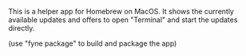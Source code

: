 This is a helper app for Homebrew on MacOS. It shows the currently available updates and offers to open "Terminal" and start the updates directly.

(use "fyne package" to build and package the app)
